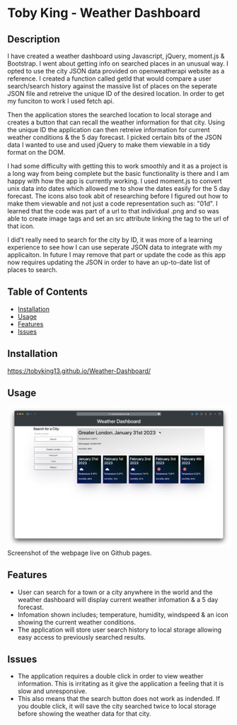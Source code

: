 # Toby King - Weather Dashboard

## Description

I have created a weather dashboard using Javascript, jQuery, moment.js & Bootstrap. I went about getting info on searched places in an unusual way. I opted to use the city JSON data provided on openweatherapi website as a reference. I created a function called getId that would compare a user search/search history against the massive list of places on the seperate JSON file and retreive the unique ID of the desired location. In order to get my funciton to work I used fetch api. 

Then the application stores the searched location to local storage and creates a button that can recall the weather information for that city. Using the unique ID the application can then retreive information for current weather conditions & the 5 day forecast. I picked certain bits of the JSON data I wanted to use and used jQuery to make them viewable in a tidy format on the DOM. 

I had some difficulty with getting this to work smoothly and it as a project is a long way from being complete but the basic functionality is there and I am happy with how the app is currently working. I used moment.js to convert unix data into dates which allowed me to show the dates easily for the 5 day forecast. The icons also took abit of researching before I figured out how to make them viewable and not just a code representation such as: "01d". I learned that the code was part of a url to that individual .png and so was able to create image tags and set an src attribute linking the tag to the url of that icon. 

I did't really need to search for the city by ID, it was more of a learning experience to see how I can use seperate JSON data to integrate with my applicaiton. In future I may remove that part or update the code as this app now requires updating the JSON in order to have an up-to-date list of places to search.

## Table of Contents

- [Installation](#installation)
- [Usage](#usage)
- [Features](#features)
- [Issues](#issues)

## Installation

https://tobyking13.github.io/Weather-Dashboard/

## Usage

![Toby King Weather Dashboard](./images/Screenshot-Weather-Dashboard.png "Toby King Weather Dashboard" )
Screenshot of the webpage live on Github pages.

## Features

* User can search for a town or a city anywhere in the world and the weather dashboard will display current weather infomation & a 5 day forecast.
* Infomation shown includes; temperature, humidity, windspeed & an icon showing the current weather conditions.
* The application will store user search history to local storage allowing easy access to previously searched results.  

## Issues

* The application requires a double click in order to view weather information. This is irritating as it give the application a feeling that it is slow and unresponsive.
* This also means that the search button does not work as indended. If you double click, it will save the city searched twice to local storage before showing the weather data for that city. 